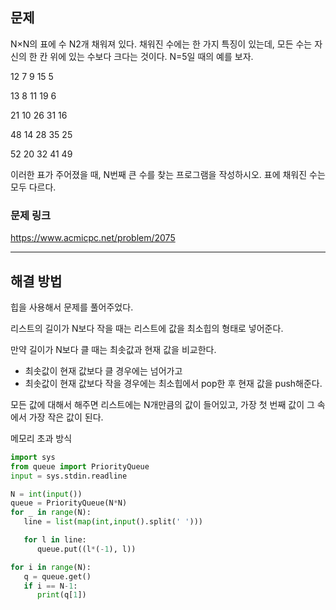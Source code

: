 ## 문제

N×N의 표에 수 N2개 채워져 있다. 채워진 수에는 한 가지 특징이 있는데, 모든 수는 자신의 한 칸 위에 있는 수보다 크다는 것이다. N=5일 때의 예를 보자.

12 7 9 15 5

13 8 11 19 6

21 10 26 31 16

48 14 28 35 25

52 20 32 41 49

이러한 표가 주어졌을 때, N번째 큰 수를 찾는 프로그램을 작성하시오. 표에 채워진 수는 모두 다르다.

### 문제 링크

https://www.acmicpc.net/problem/2075

---

## 해결 방법

힙을 사용해서 문제를 풀어주었다.

리스트의 길이가 N보다 작을 때는 리스트에 값을 최소힙의 형태로 넣어준다.

만약 길이가 N보다 클 때는 최솟값과 현재 값을 비교한다.

- 최솟값이 현재 값보다 클 경우에는 넘어가고
- 최솟값이 현재 값보다 작을 경우에는 최소힙에서 pop한 후 현재 값을 push해준다.

모든 값에 대해서 해주면 리스트에는 N개만큼의 값이 들어있고, 가장 첫 번째 값이 그 속에서 가장 작은 값이 된다.

메모리 초과 방식

```python
import sys
from queue import PriorityQueue
input = sys.stdin.readline

N = int(input())
queue = PriorityQueue(N*N)
for _ in range(N):
   line = list(map(int,input().split(' ')))

   for l in line:
      queue.put((l*(-1), l))

for i in range(N):
   q = queue.get()
   if i == N-1:
      print(q[1])

```

